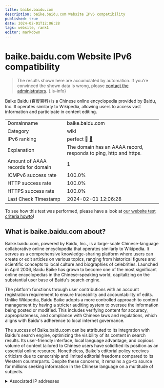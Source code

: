 ```yaml
---
title: baike.baidu.com
description: baike.baidu.com Website IPv6 compatibility
published: true
date: 2024-02-01T12:06:28
tags: website, rank1
editor: markdown
---
```


# baike.baidu.com Website IPv6 compatibility

> The results shown here are accumulated by automation. If you're convinced the shown data is wrong, please [contact the administrators](/howto/chat). 
{.is-info}

Baike Baidu (百度百科) is a Chinese online encyclopedia provided by Baidu, Inc. It operates similarly to Wikipedia, allowing users to access vast information and participate in content editing.


|   |   |
| - | - |
| Domainname | baike.baidu.com
| Category | wiki |
| IPv6 ranking | perfect :1st_place_medal: [🔗](/howto/ranking) |
| Explanation | The domain has an AAAA record, responds to ping, http and https. |
| Amount of AAAA records for domain | 1 |
| ICMPv6 success rate | 100.0%|
| HTTP success rate | 100.0% |
| HTTPS success rate | 100.0% |
| Last Check Timestamp | 2024-02-01 12:06:28 |

To see how this test was performed, please have a look at [our website test criteria howto](/howto/testcriteria/website)!


## What is baike.baidu.com about?
Baike.baidu.com, powered by Baidu, Inc., is a large-scale Chinese-language collaborative online encyclopedia that operates similarly to Wikipedia. It serves as a comprehensive knowledge-sharing platform where users can create or edit articles on various topics, ranging from historical figures and scientific concepts to local culture and biographies of celebrities. Launched in April 2006, Baidu Baike has grown to become one of the most significant online encyclopedias in the Chinese-speaking world, capitalizing on the substantial user base of Baidu's search engine.

The platform functions through user contributions with an account registration requirement to ensure traceability and accountability of edits. Unlike Wikipedia, Baidu Baike adopts a more controlled approach to content management by having a stricter auditing system to oversee the information being posted or modified. This includes verifying content for accuracy, appropriateness, and compliance with Chinese laws and regulations, which aligns with Baidu's adherence to local internet governance.

The success of Baike.baidu.com can be attributed to its integration with Baidu's search engine, optimizing the visibility of its content in search results. Its user-friendly interface, local language advantage, and copious volume of content tailored to Chinese users have solidified its position as an essential online resource. Nonetheless, Baike's editorial policy receives criticism due to censorship and limited editorial freedoms compared to its Western counterparts. Despite these concerns, it remains a go-to source for millions seeking information in the Chinese language on a multitude of subjects.



<details>
<summary>Associated IP addresses</summary>

240c:4003:111:adc7:0:ff:b0f2:3dbe

</details>
